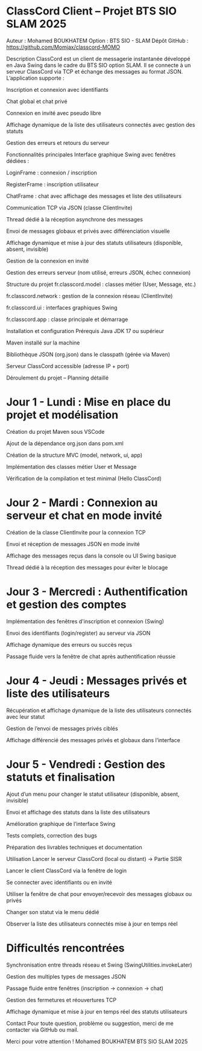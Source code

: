 # ClassCord Client – Projet BTS SIO SLAM 2025
Auteur : Mohamed BOUKHATEM
Option : BTS SIO - SLAM
Dépôt GitHub : https://github.com/Momjax/classcord-MOMO

Description
ClassCord est un client de messagerie instantanée développé en Java Swing dans le cadre du BTS SIO option SLAM. Il se connecte à un serveur ClassCord via TCP et échange des messages au format JSON. L’application supporte :

Inscription et connexion avec identifiants

Chat global et chat privé

Connexion en invité avec pseudo libre

Affichage dynamique de la liste des utilisateurs connectés avec gestion des statuts

Gestion des erreurs et retours du serveur

Fonctionnalités principales
Interface graphique Swing avec fenêtres dédiées :

LoginFrame : connexion / inscription

RegisterFrame : inscription utilisateur

ChatFrame : chat avec affichage des messages et liste des utilisateurs

Communication TCP via JSON (classe ClientInvite)

Thread dédié à la réception asynchrone des messages

Envoi de messages globaux et privés avec différenciation visuelle

Affichage dynamique et mise à jour des statuts utilisateurs (disponible, absent, invisible)

Gestion de la connexion en invité

Gestion des erreurs serveur (nom utilisé, erreurs JSON, échec connexion)

Structure du projet
fr.classcord.model : classes métier (User, Message, etc.)

fr.classcord.network : gestion de la connexion réseau (ClientInvite)

fr.classcord.ui : interfaces graphiques Swing

fr.classcord.app : classe principale et démarrage

Installation et configuration
Prérequis
Java JDK 17 ou supérieur

Maven installé sur la machine

Bibliothèque JSON (org.json) dans le classpath (gérée via Maven)

Serveur ClassCord accessible (adresse IP + port)

Déroulement du projet – Planning détaillé
# Jour 1 - Lundi : Mise en place du projet et modélisation
Création du projet Maven sous VSCode

Ajout de la dépendance org.json dans pom.xml

Création de la structure MVC (model, network, ui, app)

Implémentation des classes métier User et Message

Vérification de la compilation et test minimal (Hello ClassCord)

# Jour 2 - Mardi : Connexion au serveur et chat en mode invité
Création de la classe ClientInvite pour la connexion TCP

Envoi et réception de messages JSON en mode invité

Affichage des messages reçus dans la console ou UI Swing basique

Thread dédié à la réception des messages pour éviter le blocage

# Jour 3 - Mercredi : Authentification et gestion des comptes
Implémentation des fenêtres d'inscription et connexion (Swing)

Envoi des identifiants (login/register) au serveur via JSON

Affichage dynamique des erreurs ou succès reçus

Passage fluide vers la fenêtre de chat après authentification réussie

# Jour 4 - Jeudi : Messages privés et liste des utilisateurs
Récupération et affichage dynamique de la liste des utilisateurs connectés avec leur statut

Gestion de l’envoi de messages privés ciblés

Affichage différencié des messages privés et globaux dans l’interface

# Jour 5 - Vendredi : Gestion des statuts et finalisation
Ajout d’un menu pour changer le statut utilisateur (disponible, absent, invisible)

Envoi et affichage des statuts dans la liste des utilisateurs

Amélioration graphique de l’interface Swing

Tests complets, correction des bugs

Préparation des livrables techniques et documentation

Utilisation
Lancer le serveur ClassCord (local ou distant) -> Partie SISR

Lancer le client ClassCord via la fenêtre de login

Se connecter avec identifiants ou en invité

Utiliser la fenêtre de chat pour envoyer/recevoir des messages globaux ou privés

Changer son statut via le menu dédié

Observer la liste des utilisateurs connectés mise à jour en temps réel

# Difficultés rencontrées
Synchronisation entre threads réseau et Swing (SwingUtilities.invokeLater)

Gestion des multiples types de messages JSON

Passage fluide entre fenêtres (inscription → connexion → chat)

Gestion des fermetures et réouvertures TCP

Affichage dynamique et mise à jour en temps réel des statuts utilisateurs

Contact
Pour toute question, problème ou suggestion, merci de me contacter via GitHub ou mail.

Merci pour votre attention !
Mohamed BOUKHATEM
BTS SIO SLAM 2025

